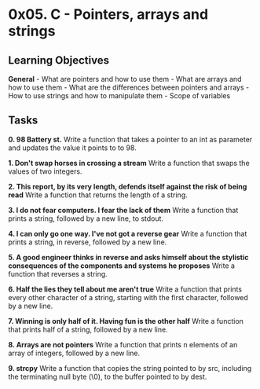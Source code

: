 # 0x05. C - Pointers, arrays and strings

## Learning Objectives

**General**
	- What are pointers and how to use them
	- What are arrays and how to use them
	- What are the differences between pointers and arrays
	- How to use strings and how to manipulate them
	- Scope of variables

## Tasks

**0. 98 Battery st.**
     Write a function that takes a pointer to an int as parameter and updates the value it points to to 98.

**1. Don't swap horses in crossing a stream**
     Write a function that swaps the values of two integers.

**2. This report, by its very length, defends itself against the risk of being read**
     Write a function that returns the length of a string.

**3. I do not fear computers. I fear the lack of them**
     Write a function that prints a string, followed by a new line, to stdout.

**4. I can only go one way. I've not got a reverse gear**
     Write a function that prints a string, in reverse, followed by a new line.

**5. A good engineer thinks in reverse and asks himself about the stylistic consequences of the components and systems he proposes**
     Write a function that reverses a string.

**6. Half the lies they tell about me aren't true**
     Write a function that prints every other character of a string, starting with the first character, followed by a new line.

**7. Winning is only half of it. Having fun is the other half**
     Write a function that prints half of a string, followed by a new line.

**8. Arrays are not pointers**
     Write a function that prints n elements of an array of integers, followed by a new line.

**9. strcpy**
     Write a function that copies the string pointed to by src, including the terminating null byte (\0), to the buffer pointed to by dest.

